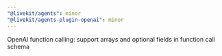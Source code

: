```yaml
---
"@livekit/agents": minor  
"@livekit/agents-plugin-openai": minor
---
```


OpenAI function calling: support arrays and optional fields in function call schema
